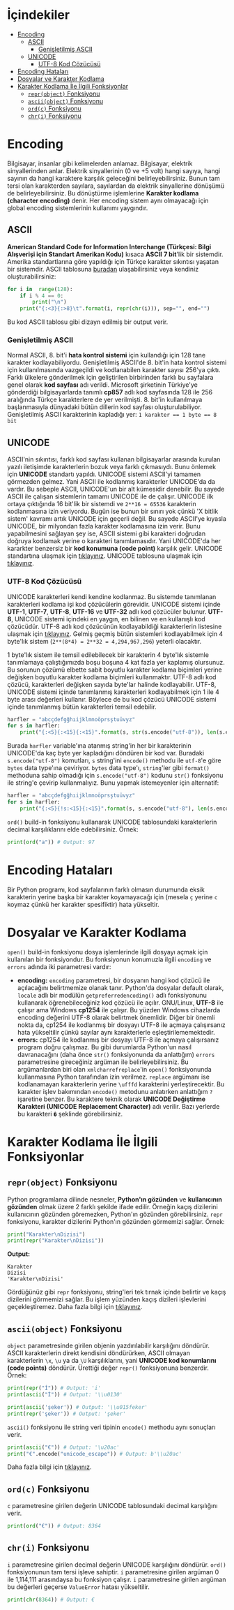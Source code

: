 ﻿# İçindekiler

- [Encoding](#1)
    - [ASCII](#1.1)
        - [Genişletilmiş ASCII](#1.1.1)
    - [UNICODE](#1.2)
        - [UTF-8 Kod Çözücüsü](#1.2.1)
- [Encoding Hataları](#2)
- [Dosyalar ve Karakter Kodlama](#3)
- [Karakter Kodlama İle İlgili Fonksiyonlar](#4)
    - [`repr(object)` Fonksiyonu](#4.1)
    - [`ascii(object)` Fonksiyonu](#4.2)
    - [`ord(c)` Fonksiyonu](#4.3)
    - [`chr(i)` Fonksiyonu](#4.4)

<h1 id="1">Encoding</h1>

Bilgisayar, insanlar gibi kelimelerden anlamaz. Bilgisayar, elektrik sinyallerinden anlar. Elektrik sinyallerinin (0 ve +5 volt) hangi sayıya, hangi sayının da hangi karaktere karşılık geleceğini belirleyebilirsiniz. Bunun tam tersi olan karakterden sayılara, sayılardan da elektrik sinyallerine dönüşümü de belirleyebilirsiniz. Bu dönüştürme işlemlerine **Karakter kodlama (character encoding)** denir. Her encoding sistem aynı olmayacağı için global encoding sistemlerinin kullanımı yaygındır.

<h2 id="1.1">ASCII</h2>

**American Standard Code for Information Interchange (Türkçesi: Bilgi Alışverişi için Standart Amerikan Kodu)** kısaca **ASCII** **7 bit**'lik bir sistemdir. Amerika standartlarına göre yapıldığı için Türkçe karakter sıkıntısı yaşatan bir sistemdir. ASCII tablosuna [buradan](http://www.asciitable.com/) ulaşabilirsiniz veya kendiniz oluşturabilirsiniz:
```py
for i in  range(128):
	if i % 4 == 0:
		print("\n")
	print("{:<3}{:>8}\t".format(i, repr(chr(i))), sep="", end="")
```
Bu kod ASCII tablosu gibi dizayn edilmiş bir output verir.

<h3 id="1.1.1">Genişletilmiş ASCII</h3>

Normal ASCII, 8. bit'i **hata kontrol sistemi** için kullandığı için 128 tane karakter kodlayabiliyordu. Genişletilmiş ASCII'de 8. bit'in hata kontrol sistemi için kullanılmasında vazgeçildi ve kodlanabilen karakter sayısı 256'ya çıktı. Farklı ülkelere gönderilmek için geliştirilen birbirinden farklı bu sayfalara genel olarak **kod sayfası** adı verildi. Microsoft şirketinin Türkiye'ye gönderdiği bilgisayarlarda tanımlı **cp857** adlı kod sayfasında 128 ile 256 aralığında Türkçe karakterlere de yer verilmişti. 8. bit'in kullanılmaya başlanmasıyla dünyadaki bütün dillerin kod sayfası oluşturulabiliyor. Genişletilmiş ASCII karakterinin kapladığı yer: `1 karakter == 1 byte == 8 bit`

<h2 id="1.2">UNICODE</h2>

ASCII'nin sıkıntısı, farklı kod sayfası kullanan bilgisayarlar arasında kurulan yazılı iletişimde karakterlerin bozuk veya farklı çıkmasıydı. Bunu önlemek için **UNICODE** standartı yapıldı. UNICODE sistemi ASCII'yi tamamen görmezden gelmez. Yani ASCII ile kodlanmış karakterler UNICODE'da da vardır. Bu sebeple ASCII, UNICODE'un bir alt kümesidir denebilir. Bu sayede ASCII ile çalışan sistemlerin tamamı UNICODE ile de çalışır. UNICODE ilk ortaya çıktığında 16 bit'lik bir sistemdi ve `2**16 = 65536` karakterin kodlanmasına izin veriyordu. Bugün ise bunun bir sınırı yok çünkü 'X bitlik sistem' kavramı artık UNICODE için geçerli değil. Bu sayede ASCII'ye kıyasla UNICODE, bir milyondan fazla karakter kodlamasına izin verir. Bunu yapabilmesini sağlayan şey ise, ASCII sistemi gibi karakteri doğrudan doğruya kodlamak yerine o karakteri tanımlamasıdır. Yani UNICODE'da her kararkter benzersiz bir **kod konumuna (code point)** karşılık gelir. UNICODE standartına ulaşmak için [tıklayınız](http://www.unicode.org/versions/Unicode6.2.0/UnicodeStandard-6.2.pdf). UNICODE tablosuna ulaşmak için [tıklayınız](https://unicode-table.com/tr/).

<h3 id="1.2.1">UTF-8 Kod Çözücüsü</h3>

UNICODE karakterleri kendi kendine kodlanmaz. Bu sistemde tanımlanan karakterleri kodlama işi kod çözücülerin görevidir. UNICODE sistemi içinde **UTF-1**, **UTF-7**, **UTF-8**, **UTF-16** ve **UTF-32** adlı kod çözücüler bulunur. **UTF-8**, UNICODE sistemi içindeki en yaygın, en bilinen ve en kullanışlı kod çözücüdür. UTF-8 adlı kod çözücünün kodlayabildiği karakterlerin listesine ulaşmak için [tıklayınız](http://www.fileformat.info/info/charset/UTF-8/list.htm). Gelmiş geçmiş bütün sistemleri kodlayabilmek için 4 byte'lık sistem (`2**(8*4) = 2**32 = 4,294,967,296`) yeterli olacaktır.

1 byte'lık sistem ile temsil edilebilecek bir karakterin 4 byte'lık sistemle tanımlamaya çalıştığımızda boşu boşuna 4 kat fazla yer kaplamış olursunuz. Bu sorunun çözümü elbette sabit boyutlu karakter kodlama biçimleri yerine değişken boyutlu karakter kodlama biçimleri kullanmaktır. UTF-8 adlı kod çözücü, karakterleri değişken sayıda byte'lar halinde kodlayabilir. UTF-8, UNICODE sistemi içinde tanımlanmış karakterleri kodlayabilmek için 1 ile 4 byte arası değerleri kullanır. Böylece de bu kod çözücü UNICODE sistemi içinde tanımlanmış bütün karakterleri temsil edebilir.
```py
harfler = "abcçdefgğhıijklmnoöprsştuüvyz"
for s in harfler:
	print("{:<5}{:<15}{:<15}".format(s, str(s.encode("utf-8")), len(s.encode("utf-8"))))
```
Burada `harfler` variable'ına atanmış string'in her bir karakterinin UNICODE'da kaç byte yer kapladığını döndüren bir kod var. Buradaki `s.encode("utf-8")` komutları, `s` string'ini `encode()` methodu ile `utf-8`'e göre `bytes` data type'ına çeviriyor. `bytes` data type'ı, `string`'ler gibi `format()` methoduna sahip olmadığı için `s.encode("utf-8")` kodunu `str()` fonksiyonu ile string'e çevirip kullanmalıyız. Bunu yapmak istemeyenler için alternatif:
```py
harfler = "abcçdefgğhıijklmnoöprsştuüvyz"
for s in harfler:
	print("{:<5}{!s:<15}{:<15}".format(s, s.encode("utf-8"), len(s.encode("utf-8"))))
```
`ord()` build-in fonksiyonu kullanarak UNICODE tablosundaki karakterlerin decimal karşılıklarını elde edebilirsiniz. Örnek:
```py
print(ord("a")) # Output: 97
```

<h1 id="2">Encoding Hataları</h1>

Bir Python programı, kod sayfalarının farklı olmasın durumunda eksik karakterin yerine başka bir karakter koyamayacağı için (mesela `ç` yerine `c` koymaz çünkü her karakter spesifiktir) hata yükseltir.

<h1 id="3">Dosyalar ve Karakter Kodlama</h1>

`open()` build-in fonksiyonu dosya işlemlerinde ilgili dosyayı açmak için kullanılan bir fonksiyondur. Bu fonksiyonun konumuzla ilgili `encoding` ve `errors` adında iki parametresi vardır:
- **encoding:** `encoding` parametresi, bir dosyanın hangi kod çözücü ile açılacağını belirtmemize olanak tanır. Python'da dosyalar default olarak, `locale` adlı bir modülün `getpreferredencoding()` adlı fonksiyonunu kullanarak öğrenebileceğiniz kod çözücü ile açılır. GNU/Linux, **UTF-8** ile çalışır ama Windows **cp1254** ile çalışır. Bu yüzden Windows cihazlarda encoding değerini UTF-8 olarak belirtmek önemlidir. Diğer bir önemli nokta da, cp1254 ile kodlanmış bir dosyayı UTF-8 ile açmaya çalışırsanız hata yükseltilir çünkü sayılar aynı karakterlerle eşleştirilememektedir.
- **errors:** cp1254 ile kodlanmış bir dosyayı UTF-8 ile açmaya çalışırsanız program doğru çalışmaz. Bu gibi durumlarda Python'un nasıl davranacağını (daha önce `str()` fonksiyonunda da anlattığım) `errors` parametresine gireceğiniz argüman ile belirleyebilirsiniz. Bu argümanlardan biri olan `xmlcharrefreplace`'in `open()` fonksiyonunda kullanmasına Python tarafından izin verilmez. `replace` argümanı ise kodlanamayan karakterlerin yerine `\ufffd` karakterini yerleştirecektir. Bu karakter işlev bakımından `encode()` metodunu anlatırken anlattığım `?` işaretine benzer. Bu karaktere teknik olarak **UNICODE Değiştirme Karakteri (UNICODE Replacement Character)** adı verilir. Bazı yerlerde bu karakteri `�` şeklinde görebilirsiniz.

<h1 id="4">Karakter Kodlama İle İlgili Fonksiyonlar</h1>

<h2 id="4.1"><code>repr(object)</code> Fonksiyonu</h2>

Python programlama dilinde nesneler, **Python'ın gözünden** ve **kullanıcının gözünden** olmak üzere 2 farklı şekilde ifade edilir. Örneğin kaçış dizilerini kullanıcının gözünden göremezken, Python'ın gözünden görebilirsiniz. `repr` fonksiyonu, karakter dizilerini Python'ın gözünden görmemizi sağlar. Örnek:
```py
print("Karakter\nDizisi")
print(repr("Karakter\nDizisi"))
```
**Output:**
```
Karakter
Dizisi
'Karakter\nDizisi'
```
Gördüğünüz gibi `repr` fonksiyonu, string'leri tek tırnak içinde belirtir ve kaçış dizilerini görmemizi sağlar. Bu işlem yüzünden kaçış dizileri işlevlerini geçekleştiremez. Daha fazla bilgi için [tıklayınız](https://docs.python.org/3/library/functions.html#repr).

<h2 id="4.2"><code>ascii(object)</code> Fonksiyonu</h2>

`object` parametresinde girilen objenin yazdırılabilir karşılığını döndürür. ASCII karakterlerin direkt kendisini döndürürken, ASCII olmayan karakterlerin `\x`, `\u` ya da `\U` karşılıklarını, yani **UNICODE kod konumlarını (code points)** döndürür. Ürettiği değer `repr()` fonksiyonuna benzerdir. Örnek:
```py
print(repr("İ")) # Output: 'i'
print(ascii("İ")) # Output: '\\u0130'

print(ascii('şeker')) # Output: '\\u015feker'
print(repr('şeker')) # Output: 'şeker'
```
`ascii()` fonksiyonu ile string veri tipinin `encode()` methodu aynı sonuçları verir.
```py
print(ascii("€")) # Output: '\u20ac'
print("€".encode("unicode_escape")) # Output: b'\\u20ac'
```
Daha fazla bilgi için [tıklayınız](https://docs.python.org/3/library/functions.html#ascii).

<h2 id="4.3"><code>ord(c)</code> Fonksiyonu</h2>

`c` parametresine girilen değerin UNICODE tablosundaki decimal karşılığını verir.
```py
print(ord("€")) # Output: 8364
```

<h2 id="4.4"><code>chr(i)</code> Fonksiyonu</h2>

`i` parametresine girilen decimal değerin UNICODE karşılığını döndürür. `ord()` fonksiyonunun tam tersi işleve sahiptir. `i` parametresine girilen argüman 0 ile 1,114,111 arasındaysa bu fonksiyon çalışır. `i` parametresine girilen argüman bu değerleri geçerse `ValueError` hatası yükseltilir.
```py
print(chr(8364)) # Output: €
```